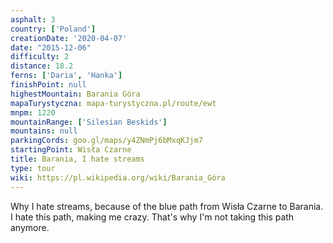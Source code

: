 ```yaml
---
asphalt: 3
country: ['Poland']
creationDate: '2020-04-07'
date: "2015-12-06"
difficulty: 2
distance: 18.2
ferns: ['Daria', 'Hanka']
finishPoint: null
highestMountain: Barania Góra
mapaTurystyczna: mapa-turystyczna.pl/route/ewt
mnpm: 1220
mountainRange: ['Silesian Beskids']
mountains: null
parkingCords: goo.gl/maps/y4ZNmPj6bMxqKJjm7
startingPoint: Wisła Czarne
title: Barania, I hate streams
type: tour
wiki: https://pl.wikipedia.org/wiki/Barania_Góra
---
```


Why I hate streams, because of the blue path from Wisła Czarne to Barania. I hate this path, making me crazy. That's why I'm not taking this path anymore.

